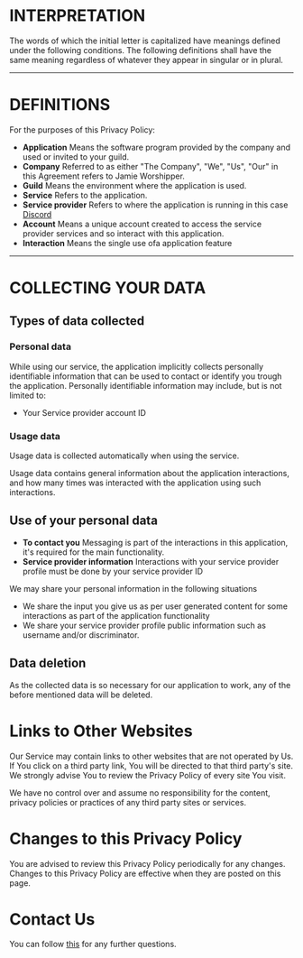 ﻿# INTERPRETATION

The words of which the initial letter is capitalized have meanings defined under the following conditions. The following definitions shall have the same meaning regardless of whatever they appear in singular or in plural.

---

# DEFINITIONS

For the purposes of this Privacy Policy:

- **Application** Means the software program provided by the company and used or invited to your guild.
- **Company** Referred to as either "The Company", "We", "Us", "Our" in this Agreement refers to Jamie Worshipper.
- **Guild** Means the environment where the application is used.
- **Service** Refers to the application.
- **Service provider** Refers to where the application is running in this case [Discord](https://discord.com)
- **Account** Means a unique account created to access the service provider services and so interact with this application.
- **Interaction** Means the single use ofa application feature
---

# COLLECTING YOUR DATA
## Types of data collected
### Personal data

While using our service, the application implicitly collects personally identifiable information that can be used to contact or identify you trough the application. Personally identifiable information may include, but is not limited to:

- Your Service provider account ID

### Usage data

Usage data is collected automatically when using the service.

Usage data contains general information about the application interactions, and how many times was interacted with the application using such interactions.


## Use of your personal data

- **To contact you** Messaging is part of the interactions in this application, it's required for the main functionality.
- **Service provider information**  Interactions with your service provider profile must be done by your service provider ID

We may share your personal information in the following situations

- We share the input you give us as per user generated content for some interactions as part of the application functionality
- We share your service provider profile public information such as username and/or discriminator.

## Data deletion

As the collected data is so necessary for our application to work, any of the before mentioned data will be deleted.

# Links to Other Websites

Our Service may contain links to other websites that are not operated by Us. If You click on a third party link, You will be directed to that third party's site. We strongly advise You to review the Privacy Policy of every site You visit.

We have no control over and assume no responsibility for the content, privacy policies or practices of any third party sites or services.

# Changes to this Privacy Policy

You are advised to review this Privacy Policy periodically for any changes. Changes to this Privacy Policy are effective when they are posted on this page.

# Contact Us

You can follow [this](https://discord.gg/Zp2BhUfdnh) for any further questions.